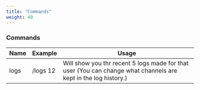 ```yaml
---
title: "Commands"
weight: 40
---
```


### Commands

Name | Example | Usage
--- | --- | --- |
logs | /logs 12 | Will show you thr recent 5 logs made for that user (You can change what channels are kept in the log history.)